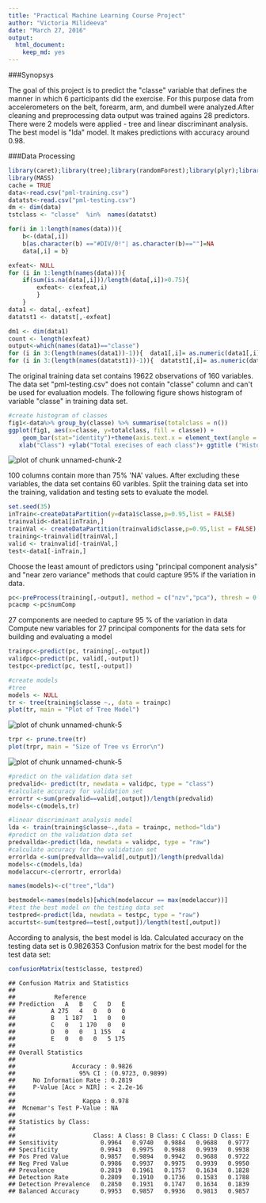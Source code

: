 ```yaml
---
title: "Practical Machine Learning Course Project"
author: "Victoria Milideeva"
date: "March 27, 2016"
output: 
  html_document: 
    keep_md: yes
---
```


###Synopsys


The goal of this project is to predict the "classe" variable that defines the manner in which 6 participants did the exercise. For this purpose data from accelerometers on the belt, forearm, arm, and dumbell were analyzed.After cleaning and preprocessing data output was trained agains 28 predictors. There were 2 models were applied -  tree and linear discriminant analysis. The best model is "lda" model. It makes predictions with accuracy around 0.98.


###Data Processing


```r
library(caret);library(tree);library(randomForest);library(plyr);library(dplyr)
library(MASS)
cache = TRUE
data<-read.csv("pml-training.csv")
datatst<-read.csv("pml-testing.csv")
dm <- dim(data)
tstclass <- "classe"  %in%  names(datatst)

for(i in 1:length(names(data))){
    b<-(data[,i])
    b[as.character(b) =="#DIV/0!"| as.character(b)==""]=NA
    data[,i] = b}

exfeat<- NULL
for (i in 1:length(names(data))){ 
    if(sum(is.na(data[,i]))/length(data[,i])>0.75){
        exfeat<- c(exfeat,i)
        }
    }
data1 <- data[,-exfeat]
datatst1 <- datatst[,-exfeat]

dm1 <- dim(data1)
count <- length(exfeat)
output<-which(names(data1)=="classe")
for (i in 3:(length(names(data1))-1)){  data1[,i]= as.numeric(data1[,i])}
for (i in 3:(length(names(datatst1))-1)){  datatst1[,i]= as.numeric(datatst1[,i])}
```
The original training data set contains 19622 observations of 160  variables. The data set  "pml-testing.csv" does not contain "classe" column and can't be used for evaluation models.
The following figure shows histogram of variable "classe" in training data set. 


```r
#create histogram of classes
fig1<-data%>% group_by(classe) %>% summarise(totalclass = n())
ggplot(fig1, aes(x=classe, y=totalclass, fill = classe)) +
    geom_bar(stat="identity")+theme(axis.text.x = element_text(angle = 0,hjust = 1))+
   xlab("Class") +ylab("Total execises of each class")+ ggtitle ("Histogram of classes of exercises ")
```

![plot of chunk unnamed-chunk-2](figure/unnamed-chunk-2-1.png) 


100 columns contain more than 75% 'NA' values. 
After excluding these variables, the data set contains 60  varibles.
Split the training data set into the training, validation and testing sets to evaluate the model.


```r
set.seed(35)
inTrain<-createDataPartition(y=data1$classe,p=0.95,list = FALSE)
trainvalid<-data1[inTrain,]
trainVal <- createDataPartition(trainvalid$classe,p=0.95,list = FALSE)
training<-trainvalid[trainVal,]
valid <- trainvalid[-trainVal,]
test<-data1[-inTrain,]
```

Choose the least amount of predictors using "principal component analysis" and "near zero variance" methods that could capture 95% if the variation in data.


```r
pc<-preProcess(training[,-output], method = c("nzv","pca"), thresh = 0.95)
pcacmp <-pc$numComp
```

27  components are needed to capture 95 % of the variation in data
Compute new variables for 27 principal components for the data sets for building and evaluating a model


```r
trainpc<-predict(pc, training[,-output])
validpc<-predict(pc, valid[,-output])
testpc<-predict(pc, test[,-output])

#create models
#tree
models <- NULL
tr <- tree(training$classe ~., data = trainpc)
plot(tr, main = "Plot of Tree Model")
```

![plot of chunk unnamed-chunk-5](figure/unnamed-chunk-5-1.png) 

```r
trpr <- prune.tree(tr)
plot(trpr, main = "Size of Tree vs Error\n")
```

![plot of chunk unnamed-chunk-5](figure/unnamed-chunk-5-2.png) 

```r
#predict on the validation data set
predvalid<- predict(tr, newdata = validpc, type = "class")
#calculate accuracy for validation set
errortr <-sum(predvalid==valid[,output])/length(predvalid)
models<-c(models,tr)

#linear discriminant analysis model
lda <- train(training$classe~.,data = trainpc, method="lda")
#predict on the validation data set
predvallda<-predict(lda, newdata = validpc, type = "raw")
#calculate accuracy for the validation set
errorlda <-sum(predvallda==valid[,output])/length(predvallda)
models<-c(models,lda)
modelaccur<-c(errortr, errorlda)

names(models)<-c("tree","lda")

bestmodel<-names(models)[which(modelaccur == max(modelaccur))]
#test the best model on the testing data set
testpred<-predict(lda, newdata = testpc, type = "raw")
accurtst<-sum(testpred==test[,output])/length(test[,output])
```

According to analysis, the best model is lda. Calculated accuracy on the testing 
data set is 0.9826353
 Confusion matrix for the best model for the test data set:



```r
confusionMatrix(test$classe, testpred)
```

```
## Confusion Matrix and Statistics
## 
##           Reference
## Prediction   A   B   C   D   E
##          A 275   4   0   0   0
##          B   1 187   1   0   0
##          C   0   1 170   0   0
##          D   0   0   1 155   4
##          E   0   0   0   5 175
## 
## Overall Statistics
##                                           
##                Accuracy : 0.9826          
##                  95% CI : (0.9723, 0.9899)
##     No Information Rate : 0.2819          
##     P-Value [Acc > NIR] : < 2.2e-16       
##                                           
##                   Kappa : 0.978           
##  Mcnemar's Test P-Value : NA              
## 
## Statistics by Class:
## 
##                      Class: A Class: B Class: C Class: D Class: E
## Sensitivity            0.9964   0.9740   0.9884   0.9688   0.9777
## Specificity            0.9943   0.9975   0.9988   0.9939   0.9938
## Pos Pred Value         0.9857   0.9894   0.9942   0.9688   0.9722
## Neg Pred Value         0.9986   0.9937   0.9975   0.9939   0.9950
## Prevalence             0.2819   0.1961   0.1757   0.1634   0.1828
## Detection Rate         0.2809   0.1910   0.1736   0.1583   0.1788
## Detection Prevalence   0.2850   0.1931   0.1747   0.1634   0.1839
## Balanced Accuracy      0.9953   0.9857   0.9936   0.9813   0.9857
```
 
